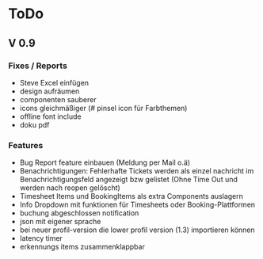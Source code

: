 # ToDo

## V 0.9
### Fixes / Reports

 - Steve Excel einfügen
 - design aufräumen
 - componenten sauberer
 - icons gleichmäßiger (# pinsel icon für Farbthemen)
 - offline font include
 - doku pdf

 ### Features

 - Bug Report feature einbauen (Meldung per Mail o.ä)
 - Benachrichtigungen: Fehlerhafte Tickets werden als einzel nachricht im Benachrichtigungsfeld angezeigt bzw gelistet (Ohne Time Out und werden nach reopen gelöscht)
 - Timesheet Items und BookingItems als extra Components auslagern
 - Info Dropdown mit funktionen für Timesheets oder Booking-Plattformen
 - buchung abgeschlossen notification
 - json mit eigener sprache
 - bei neuer profil-version die lower profil version (1.3) importieren können
 - latency timer
 - erkennungs items zusammenklappbar